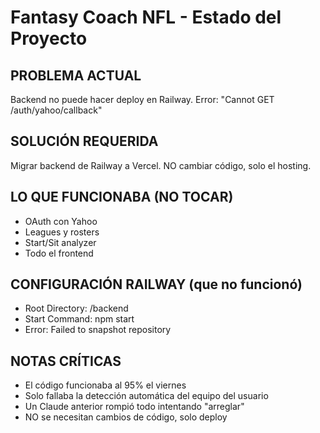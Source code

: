 # Fantasy Coach NFL - Estado del Proyecto

## PROBLEMA ACTUAL
Backend no puede hacer deploy en Railway. Error: "Cannot GET /auth/yahoo/callback"

## SOLUCIÓN REQUERIDA
Migrar backend de Railway a Vercel. NO cambiar código, solo el hosting.

## LO QUE FUNCIONABA (NO TOCAR)
- OAuth con Yahoo
- Leagues y rosters 
- Start/Sit analyzer
- Todo el frontend

## CONFIGURACIÓN RAILWAY (que no funcionó)
- Root Directory: /backend
- Start Command: npm start
- Error: Failed to snapshot repository

## NOTAS CRÍTICAS
- El código funcionaba al 95% el viernes
- Solo fallaba la detección automática del equipo del usuario
- Un Claude anterior rompió todo intentando "arreglar"
- NO se necesitan cambios de código, solo deploy
